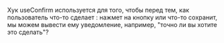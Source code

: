 Хук useConfirm используется для того, чтобы перед тем, как пользователь что-то сделает : нажмет на кнопку или что-то сохранит, мы можем вывести ему уведомление, например, "точно ли вы хотите это сделать"?
